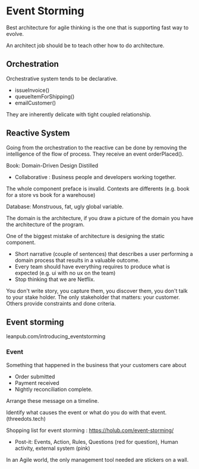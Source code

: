 # Event Storming
Best architecture for agile thinking is the one that is supporting fast way to evolve. 

An architect job should be to teach other how to do architecture.

## Orchestration
Orchestrative system tends to be declarative.
- issueInvoice()
- queueItemForShipping()
- emailCustomer()

They are inherently delicate with tight coupled relationship.

## Reactive System
Going from the orchestration to the reactive can be done by removing the intelligence of the flow of process.
They receive an event orderPlaced().

Book: Domain-Driven Design Distilled

- Collaborative : Business people and developers working together. 

The whole component preface is invalid. Contexts are differents (e.g. book for a store vs book for a warehouse)

Database: Monstruous, fat, ugly global variable. 

The domain is the architecture, if you draw a picture of the domain you have the architecture of the program.

One of the biggest mistake of architecture is designing the static component. 

- Short narrative (couple of sentences) that describes a user performing a domain process that results in a valuable outcome. 
- Every team should have everything requires to produce what is expected (e.g. ui with no ux on the team)
- Stop thinking that we are Netflix.

You don't write story, you capture them, you discover them, you don't talk to your stake holder. The only stakeholder that matters: your customer. Others provide constraints and done criteria.

## Event storming
leanpub.com/introducing_eventstorming

### Event
Something that happened in the business that your customers care about
- Order submitted
- Payment received
- Nightly reconciliation complete.

Arrange these message on a timeline.

Identify what causes the event or what do you do with that event. (threedots.tech)

Shopping list for event storming : https://holub.com/event-storming/

- Post-it: Events, Action, Rules, Questions (red for question), Human activity, external system (pink)

In an Agile world, the only management tool needed are stickers on a wall.
